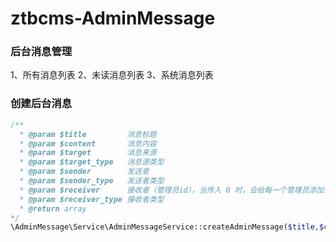 # ztbcms-AdminMessage

### 后台消息管理
1、所有消息列表
2、未读消息列表
3、系统消息列表

### 创建后台消息
```php
/**
  * @param $title         消息标题
  * @param $content       消息内容
  * @param $target        消息来源
  * @param $target_type   消息源类型
  * @param $sender        发送者
  * @param $sender_type   发送者类型
  * @param $receiver      接收者（管理员id），当传入 0 时，会给每一个管理员添加记录
  * @param $receiver_type 接收者类型
  * @return array
*/
\AdminMessage\Service\AdminMessageService::createAdminMessage($title,$content,$target,$target_type,$sender,$sender_type,$receiver,$receiver_type);
```

